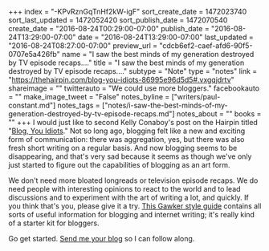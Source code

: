 +++
index = "-KPvRznGqTnHf2kW-igF"
sort_create_date = 1472023740
sort_last_updated = 1472052420
sort_publish_date = 1472070540
create_date = "2016-08-24T00:29:00-07:00"
publish_date = "2016-08-24T13:29:00-07:00"
date = "2016-08-24T13:29:00-07:00"
last_updated = "2016-08-24T08:27:00-07:00"
preview_url = "cdcb6ef2-caef-afd6-90f5-0707e5a426fb"
name = "I saw the best minds of my generation destroyed by TV episode recaps...."
title = "I saw the best minds of my generation destroyed by TV episode recaps...."
subtype = "Note"
type = "notes"
link = "https://thehairpin.com/blog-you-idiots-86995e96d5d5#.vxgqjdrtv"
shareimage = ""
twitterauto = "We could use more bloggers."
facebookauto = ""
make_image_tweet = "False"
notes_byline = ["writers/paul-constant.md"]
notes_tags = ["notes/i-saw-the-best-minds-of-my-generation-destroyed-by-tv-episode-recaps.md"]
notes_about = ""
books = ""
+++
I would just like to second Kelly Conaboy's post on the Hairpin titled "[Blog, You Idiots](https://thehairpin.com/blog-you-idiots-86995e96d5d5#.vxgqjdrtv)." Not so long ago, blogging felt like a new and exciting form of communication: there was aggregation, yes, but there was also fresh short writing on a regular basis. And now blogging seems to be disappearing, and that's very sad because it seems as though we've only just started to figure out the capabilities of blogging as an art form. 

We don't need more bloated longreads or television episode recaps. We do need people with interesting opinions to react to the world and to lead discussions and to experiment with the art of writing a lot, and quickly. If you think that's you, please give it a try. [This Gawker style guide](http://www.thisisinsider.com/gawkercom-style-guide-from-2008-2016-8) contains all sorts of useful information for blogging and internet writing; it's really kind of a starter kit for bloggers. 

Go get started. [Send me your blog](http://www.seattlereviewofbooks.com/about/) so I can follow along.